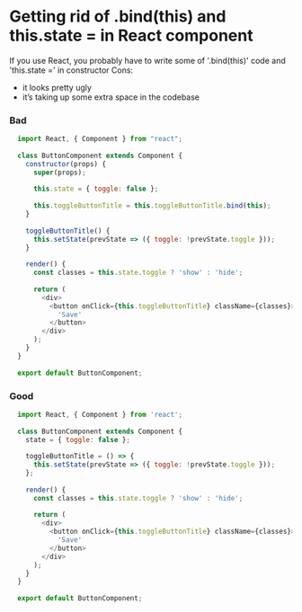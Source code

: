 # Getting rid of .bind(this) and this.state = in React component

If you use React, you probably have to write some of '.bind(this)' code and 'this.state =' in constructor
Cons:
- it looks pretty ugly
- it’s taking up some extra space in the codebase

### Bad

````javascript
  import React, { Component } from "react";
  
  class ButtonComponent extends Component {
    constructor(props) {
      super(props);
  
      this.state = { toggle: false };
  
      this.toggleButtonTitle = this.toggleButtonTitle.bind(this);
    }
  
    toggleButtonTitle() {
      this.setState(prevState => ({ toggle: !prevState.toggle }));
    }
  
    render() {
      const classes = this.state.toggle ? 'show' : 'hide';
  
      return (
        <div>
          <button onClick={this.toggleButtonTitle} className={classes}>
            'Save'
          </button>
        </div>
      );
    }
  }
  
  export default ButtonComponent;
````

### Good

````javascript
  import React, { Component } from 'react';
  
  class ButtonComponent extends Component {
    state = { toggle: false };
  
    toggleButtonTitle = () => {
      this.setState(prevState => ({ toggle: !prevState.toggle }));
    };
  
    render() {
      const classes = this.state.toggle ? 'show' : 'hide';
  
      return (
        <div>
          <button onClick={this.toggleButtonTitle} className={classes}>
            'Save'
          </button>
        </div>
      );
    }
  }
  
  export default ButtonComponent;
````
